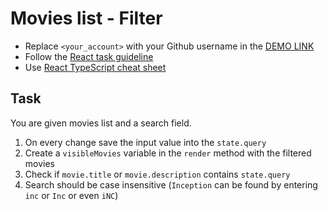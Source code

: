 # Movies list - Filter
- Replace `<your_account>` with your Github username in the
 [DEMO LINK](https://Rmu4h.github.io/react_movies-list-filter/)
- Follow the [React task guideline](https://github.com/mate-academy/react_task-guideline#react-tasks-guideline)
- Use [React TypeScript cheat sheet](https://mate-academy.github.io/fe-program/js/extra/react-typescript)

## Task
You are given movies list and a search field.
1. On every change save the input value into the `state.query`
2. Create a `visibleMovies` variable in the `render` method with the filtered movies
3. Check if `movie.title` or `movie.description` contains `state.query`
4. Search should be case insensitive (`Inception` can be found by entering `inc` or `Inc` or even `iNC`)
